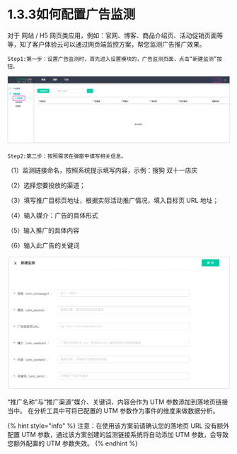 # 1.3.3如何配置广告监测

 对于 网站 / H5 网页类应用，例如：官网、博客、商品介绍页、活动促销页面等等，知了客户体验云可以通过网页端监控方案，帮您监测广告推广效果。 

```text
Step1:第一步：设置广告监测时，首先进入设置模块的，广告监测页面，点击“新建监测”按钮。
```

![&#x5E7F;&#x544A;&#x76D1;&#x6D4B;&#x8BBE;&#x7F6E;&#x56FE;](../../.gitbook/assets/image%20%2822%29.png)

```text
Step2:第二步：按照需求在弹窗中填写相关信息。
```

（1）监测链接命名，按照系统提示填写内容，示例：搜狗 双十一店庆 

（2）选择您要投放的渠道；

 （3）填写推广目标页地址，根据实际活动推广情况，填入目标页 URL 地址； 

（4）输入媒介：广告的具体形式 

（5）输入推广的具体内容

 （6）输入此广告的关键词

![&#x65B0;&#x5EFA;&#x76D1;&#x6D4B;&#x6B65;&#x9AA4;&#x56FE;](../../.gitbook/assets/image%20%2865%29.png)

“推广名称”与“推广渠道”媒介、关键词、内容会作为 UTM 参数添加到落地页链接当中。 在分析工具中可将已配置的 UTM 参数作为事件的维度来做数据分析。

{% hint style="info" %}
注意：在使用该方案前请确认您的落地页 URL 没有额外配置 UTM 参数，通过该方案创建的监测链接系统将自动添加 UTM 参数，会导致您额外配置的 UTM 参数失效。
{% endhint %}

